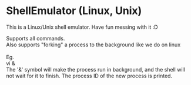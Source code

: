 # ShellEmulator (Linux, Unix)

This is a Linux/Unix shell emulator. 
Have fun messing with it :D

Supports all commands.<br>
Also supports "forking" a process to the background like we do on linux<br>
<br>
Eg.<br> vi &<br>
The '&' symbol will make the process run in background, and the shell will not wait for it to finish. The process ID of the new process is printed.
